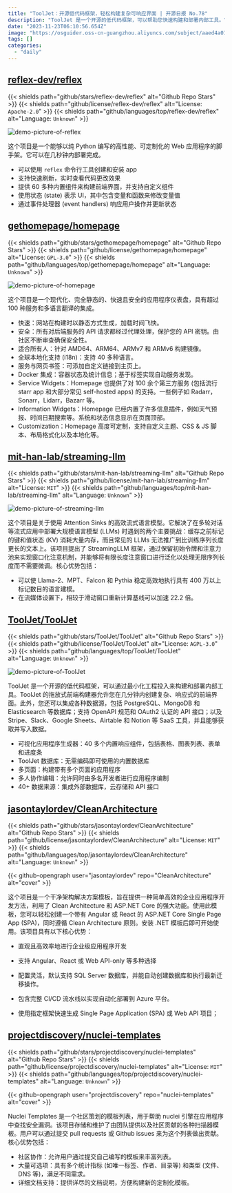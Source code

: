 ```yaml
---
title: "ToolJet：开源低代码框架，轻松构建复杂可响应界面 | 开源日报 No.78"
description: "ToolJet 是一个开源的低代码框架，可以帮助您快速构建和部署内部工具。它具有一个直观的拖放式前端构建器，让您可以在几分钟内创建复杂、响应式的前端界面。您可以轻松集成各种数据源，包括常用的数据库和 SaaS 工具。ToolJet 还提供了许多有用的功能，如可视化应用程序生成器、内置数据库、多页面支持和多人协作编辑。无论您是开发人员还是非技术人员，ToolJet 都是一个强大的工具，可以帮助您快速构建强大的应用程序。"
date: "2023-11-23T06:10:56.654Z"
image: "https://osguider.oss-cn-guangzhou.aliyuncs.com/subject/aaed4a0132cac83f0ecf6ff8652f80c3.png"
tags: []
categories:
  - "daily"
---
```


## [reflex-dev/reflex](https://github.com/reflex-dev/reflex)

{{< shields path="github/stars/reflex-dev/reflex" alt="Github Repo Stars" >}} {{< shields path="github/license/reflex-dev/reflex" alt="License: `Apache-2.0`" >}} {{< shields path="github/languages/top/reflex-dev/reflex" alt="Language: `Unknown`" >}}

![demo-picture-of-reflex](https://picgo-daily.oss-cn-guangzhou.aliyuncs.com/picgo-daily/2023/9da0c90fc5ccb431c00793fa94be6298.png)

这个项目是一个能够以纯 Python 编写的高性能、可定制化的 Web 应用程序的脚手架。它可以在几秒钟内部署完成。

- 可以使用 `reflex` 命令行工具创建和安装 app
- 支持快速刷新，实时查看代码更改效果
- 提供 60 多种内置组件来构建前端界面，并支持自定义组件
- 使用状态 (state) 表示 UI，其中包含变量和函数来修改变量值
- 通过事件处理器 (event handlers) 响应用户操作并更新状态
  
## [gethomepage/homepage](https://github.com/gethomepage/homepage)

{{< shields path="github/stars/gethomepage/homepage" alt="Github Repo Stars" >}} {{< shields path="github/license/gethomepage/homepage" alt="License: `GPL-3.0`" >}} {{< shields path="github/languages/top/gethomepage/homepage" alt="Language: `Unknown`" >}}

![demo-picture-of-homepage](https://picgo-daily.oss-cn-guangzhou.aliyuncs.com/picgo-daily/2023/ce3b4526f4450cc9234efea5f6daeb70.png)

这个项目是一个现代化、完全静态的、快速且安全的应用程序仪表盘，具有超过 100 种服务和多语言翻译的集成。

- 快速：网站在构建时以静态方式生成，加载时间飞快。
- 安全：所有对后端服务的 API 请求都经过代理处理，保护您的 API 密钥。由社区不断审查确保安全性。
- 适合所有人：针对 AMD64、ARM64、ARMv7 和 ARMv6 构建镜像。
- 全球本地化支持 (i18n)：支持 40 多种语言。
- 服务与网页书签：可添加自定义链接到主页上。
- Docker 集成：容器状态及统计信息；基于标签实现自动服务发现。
- Service Widgets：Homepage 也提供了对 100 余个第三方服务 (包括流行 starr app 和大部分常见 self-hosted apps) 的支持。一些例子如 Radarr，Sonarr，Lidarr，Bazarr 等。
- Information Widgets：Homepage 已经内置了许多信息插件，例如天气预报、时间日期搜索等。系统和状态信息显示在页面顶部。
- Customization：Homepage 高度可定制，支持自定义主题、CSS & JS 脚本、布局格式化以及本地化等。
  
## [mit-han-lab/streaming-llm](https://github.com/mit-han-lab/streaming-llm)

{{< shields path="github/stars/mit-han-lab/streaming-llm" alt="Github Repo Stars" >}} {{< shields path="github/license/mit-han-lab/streaming-llm" alt="License: `MIT`" >}} {{< shields path="github/languages/top/mit-han-lab/streaming-llm" alt="Language: `Unknown`" >}}

![demo-picture-of-streaming-llm](https://osguider.oss-cn-guangzhou.aliyuncs.com/subject/c7620847d34bf782b464359695cbfe05.png)

这个项目是关于使用 Attention Sinks 的高效流式语言模型。它解决了在多轮对话等流式应用中部署大规模语言模型 (LLMs) 时遇到的两个主要挑战：缓存之前标记的键和值状态 (KV) 消耗大量内存，而且常见的 LLMs 无法推广到比训练序列长度更长的文本上。该项目提出了 StreamingLLM 框架，通过保留初始令牌和注意力池来实现窗口化注意机制，并能够将有限长度注意窗口进行泛化以处理无限序列长度而不需要微调。核心优势包括：

- 可以使 Llama-2、MPT、Falcon 和 Pythia 稳定高效地执行具有 400 万以上标记数目的语言建模。
- 在流媒体设置下，相较于滑动窗口重新计算基线可以加速 22.2 倍。
  
## [ToolJet/ToolJet](https://github.com/ToolJet/ToolJet)

{{< shields path="github/stars/ToolJet/ToolJet" alt="Github Repo Stars" >}} {{< shields path="github/license/ToolJet/ToolJet" alt="License: `AGPL-3.0`" >}} {{< shields path="github/languages/top/ToolJet/ToolJet" alt="Language: `Unknown`" >}}

![demo-picture-of-ToolJet](https://picgo-daily.oss-cn-guangzhou.aliyuncs.com/picgo-daily/2023/3359ca5234d6d66e3197c7a2a5dc4321.png)

ToolJet 是一个开源的低代码框架，可以通过最小化工程投入来构建和部署内部工具。ToolJet 的拖放式前端构建器允许您在几分钟内创建复杂、响应式的前端界面。此外，您还可以集成各种数据源，包括 PostgreSQL、MongoDB 和 Elasticsearch 等数据库；支持 OpenAPI 规范和 OAuth2 认证的 API 接口；以及 Stripe、Slack、Google Sheets、Airtable 和 Notion 等 SaaS 工具，并且能够获取并写入数据。

- 可视化应用程序生成器：40 多个内置响应组件，包括表格、图表列表、表单和进度条
- ToolJet 数据库：无需编码即可使用的内置数据库
- 多页面：构建带有多个页面的应用程序
- 多人协作编辑：允许同时由多名开发者进行应用程序编制
- 40+ 数据来源：集成外部数据库，云存储和 API 接口
  
## [jasontaylordev/CleanArchitecture](https://github.com/jasontaylordev/CleanArchitecture)

{{< shields path="github/stars/jasontaylordev/CleanArchitecture" alt="Github Repo Stars" >}} {{< shields path="github/license/jasontaylordev/CleanArchitecture" alt="License: `MIT`" >}} {{< shields path="github/languages/top/jasontaylordev/CleanArchitecture" alt="Language: `Unknown`" >}}

{{< github-opengraph user="jasontaylordev" repo="CleanArchitecture" alt="cover" >}}

这个项目是一个干净架构解决方案模板，旨在提供一种简单高效的企业应用程序开发方法，利用了 Clean Architecture 和 ASP.NET Core 的强大功能。使用此模板，您可以轻松创建一个带有 Angular 或 React 的 ASP.NET Core Single Page App (SPA)，同时遵循 Clean Architecture 原则。安装 .NET 模板后即可开始使用。该项目具有以下核心优势：

- 直观且高效率地进行企业级应用程序开发
- 支持 Angular、React 或 Web API-only 等多种选择
- 配置灵活，默认支持 SQL Server 数据库，并能自动创建数据库和执行最新迁移操作。
- 包含完整 CI/CD 流水线以实现自动化部署到 Azure 平台。

- 使用指定框架快速生成 Single Page Application (SPA) 或 Web API 项目；
  
## [projectdiscovery/nuclei-templates](https://github.com/projectdiscovery/nuclei-templates)

{{< shields path="github/stars/projectdiscovery/nuclei-templates" alt="Github Repo Stars" >}} {{< shields path="github/license/projectdiscovery/nuclei-templates" alt="License: `MIT`" >}} {{< shields path="github/languages/top/projectdiscovery/nuclei-templates" alt="Language: `Unknown`" >}}

{{< github-opengraph user="projectdiscovery" repo="nuclei-templates" alt="cover" >}}

Nuclei Templates 是一个社区策划的模板列表，用于帮助 nuclei 引擎在应用程序中查找安全漏洞。该项目存储和维护了由团队提供以及社区贡献的各种扫描器模板。用户可以通过提交 pull requests 或 Github issues 来为这个列表做出贡献。核心优势包括：

- 社区协作：允许用户通过提交自己编写的模板来丰富列表。
- 大量可选项：具有多个统计指标 (如唯一标签、作者、目录等) 和类型 (文件、DNS 等)，满足不同需求。
- 详细文档支持：提供详尽的文档说明，方便构建新的定制化模板。
  